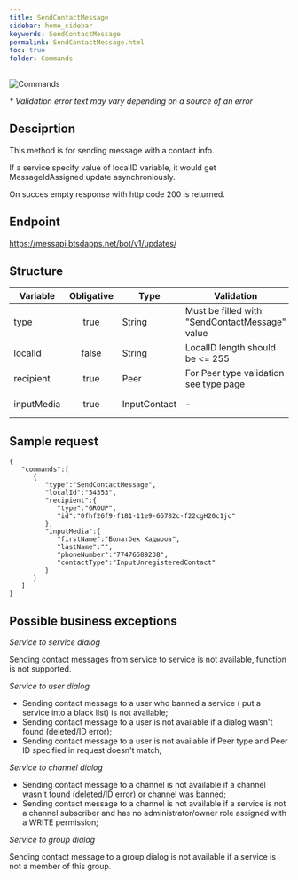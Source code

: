 ```yaml
---
title: SendContactMessage
sidebar: home_sidebar
keywords: SendContactMessage
permalink: SendContactMessage.html
toc: true
folder: Commands
---
```


![Commands](images/BotCommand.png "BotCommandSendMessage")
<p>
<i>* Validation error text may vary depending on a source of an error</i>
</p>

## Desciprtion

<p> This method is for sending  message with a contact info. 
</p>
<p> If a service specify value of localID variable, it would get MessageIdAssigned update asynchroniously.
</p>
<p> On succes empty response with http code 200 is returned.
</p>


## Endpoint

https://messapi.btsdapps.net/bot/v1/updates/

## Structure

| Variable  | Obligative  | Type| Validation| Description
|---|:---:|---|---|---|
| type | true | String | Must be filled with "SendContactMessage" value |Type of request "SendContactMessage" |
| localId | false |  String |LocalID length should be <= 255  | Message ID generated by Bot  |
| recipient  | true |  Peer | For Peer type validation see type page| Peer to send this message to |
| inputMedia  | true |  InputContact | - | InputContact object containing contact info |

## Sample request

```
{  
   "commands":[  
      {  
         "type":"SendContactMessage",
         "localId":"54353",
         "recipient":{  
            "type":"GROUP",
            "id":"0fhf26f9-f181-11e9-66782c-f22cgH20c1jc"
         },
         "inputMedia":{  
            "firstName":"Болатбек Кадыров",
            "lastName":"",
            "phoneNumber":"77476589238",
            "contactType":"InputUnregisteredContact"
         }
      }
   ]
}
```

## Possible business exceptions

<i>Service to service dialog </i>
<p> Sending contact messages from service to service is not available, function is not supported.
</p>
<i>Service to user dialog</i>
<p>
<ul>
  <li> Sending contact message to a user who banned a service ( put a service into a black list) is not available;
  </li>
  <li> Sending contact message to a user is not available if a dialog wasn't found (deleted/ID error);
  </li>
  <li> Sending contact message to a user is not available if Peer type and Peer ID specified in request doesn't match;
  </li>
</ul>  
</p>
<i>Service to channel dialog</i>
<p>
<ul>
  <li> Sending contact message to a channel is not available if a channel wasn't found (deleted/ID error) or channel was banned;
  </li>
  <li>Sending contact message to a channel is not available if a service is not a channel subscriber and has no administrator/owner role assigned with a WRITE permission;
  </li>
  </ul>
  </p>
<i>Service to group dialog</i>
<p>
Sending contact message to a group dialog is not available if a service is not a member of this group.
</p>
